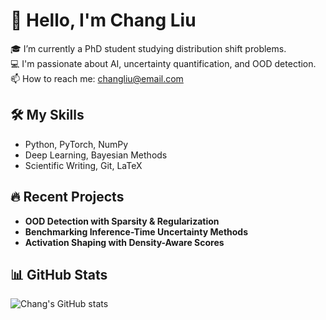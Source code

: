 # 👋 Hello, I'm Chang Liu

🎓 I’m currently a PhD student studying distribution shift problems.  
💻 I'm passionate about AI, uncertainty quantification, and OOD detection.  
📫 How to reach me: changliu@email.com  

## 🛠️ My Skills
- Python, PyTorch, NumPy
- Deep Learning, Bayesian Methods
- Scientific Writing, Git, LaTeX

## 🔥 Recent Projects
- **OOD Detection with Sparsity & Regularization**
- **Benchmarking Inference-Time Uncertainty Methods**
- **Activation Shaping with Density-Aware Scores**

## 📊 GitHub Stats
![Chang's GitHub stats](https://github-readme-stats.vercel.app/api?username=changliu123&show_icons=true&theme=radical)
